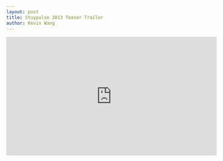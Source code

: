 ```yaml
---
layout: post
title: Stuypulse 2013 Teaser Trailer
author: Kevin Wang
---
```

<div style="text-align: center">
    <iframe width="560" height="315" src="http://www.youtube.com/embed/zRrVWW-N7SY" frameborder="0"> </iframe>
</div>
